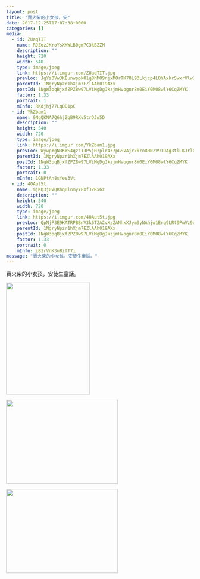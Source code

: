 ```yaml
---
layout: post
title: "賣火柴的小女孩，安" 
date: 2017-12-25T17:07:38+0000 
categories: [] 
media:
  - id: ZUaqTIT
    name: RJZozJKroYsXKWLB0gm7C3kBZZM
    description: ""   
    height: 720
    width: 540
    type: image/jpeg
    link: https://i.imgur.com/ZUaqTIT.jpg
    prevLoc: JgYz0Vw3KEunwppkO1q8hMO9njxMOrTK7OL93Lkjcp4LQYAxkrSwxrVlw3wXIwyBzK1LJQF1E9J3Nm56tvrqjMv3EzUNoBZ9gPWKc2wE0l8KpViz3WYVlO3LhLqBVqDjl0TmgvrnOEOktY2zzJwBDnUV0JyNNgxnIp74ZpgM9yTX22104KMBsYpqQzzlN8tDADGZ7pM4cJKq6327yQu8jjQGLJxEUlP7DYnLGMS0vQLl3EYAtJkpX3Qw1NCr7MXpEwMYck4
    parentId: 1NgryNpzr1hXjm7EZlAAh019AXx
    postId: 1NgW3pqBjxfZPZ8w97LViMgDgJkzjmHvognr8Y0EiY0M08wlY6CqZMYK
    factor: 1.33
    portrait: 1
    mInfo: RKdjhj77LqOQ1pC
  - id: YkZbam1
    name: 9NqQKNA7Q6hjZqB9RXv5trDJw5D
    description: ""   
    height: 540
    width: 720
    type: image/jpeg
    link: https://i.imgur.com/YkZbam1.jpg
    prevLoc: WywpYgN3KWS4qzz13P5jH7plr437pGSVAjrxkrn8HN2V91DAg3tlLKJrl0l1tqX1BXkPjVfRwGkyXoQVFwGZ2p4KXKtRl0OBqQ40c0RVGBnpo1tpZNGy500VilA2Ejm0RmsoJQ7D7v2rhM3DlQEN3miK0MGgDkoxukMWDkZJj7HEJJomNQLvCZvnV99BjqIRBM2EXmpVTL3A7Z2PnLcx56km5GnnTmQlWrmvwmUE6qoWg4GnTkoNKREq6rsjQ432jnLMHxr
    parentId: 1NgryNpzr1hXjm7EZlAAh019AXx
    postId: 1NgW3pqBjxfZPZ8w97LViMgDgJkzjmHvognr8Y0EiY0M08wlY6CqZMYK
    factor: 1.33
    portrait: 0
    mInfo: 1GNPtAn8sfes3Vt
  - id: 4OAut5t
    name: mjKQ3j0VQRhq0lnmyYEXfJZRx6z
    description: ""   
    height: 540
    width: 720
    type: image/jpeg
    link: https://i.imgur.com/4OAut5t.jpg
    prevLoc: QpNjP3E9KATRPBBnV3k6TZA2vXzZANhxXJym9yNAhjw1Erq9LRt9PwVz9o97szyvnyr6nNF7v9YOEYxNT8pAn8A8D2S6lK5xp8xBHR9mJrno0MtqLP3n2rWjcng4k3xonlCpEqYo8PvATVx7w2yKQAtpY99xDxOPFlRZZ7qRl8sK7NzJOlPWUyzK698yprh6Jlzwmk6KSM7BZ9v352UwQKLwXjQgtBqrElJwyEfPLMYEnk7DTXP1mn704WFEyMnqLGVOfZzLYvLK4
    parentId: 1NgryNpzr1hXjm7EZlAAh019AXx
    postId: 1NgW3pqBjxfZPZ8w97LViMgDgJkzjmHvognr8Y0EiY0M08wlY6CqZMYK
    factor: 1.33
    portrait: 0
    mInfo: iB1rVnK3uBifT7i
message: "賣火柴的小女孩，安徒生童話。"
---
```


賣火柴的小女孩，安徒生童話。


[//]: #media:  
<a href="https://i.imgur.com/ZUaqTIT.jpg"><img src="https://i.imgur.com/ZUaqTIT.jpg" height="300" width="225" /></a> 
  

<a href="https://i.imgur.com/YkZbam1.jpg"><img src="https://i.imgur.com/YkZbam1.jpg" height="225" width="300" /></a> 
  

<a href="https://i.imgur.com/4OAut5t.jpg"><img src="https://i.imgur.com/4OAut5t.jpg" height="225" width="300" /></a> 
 
